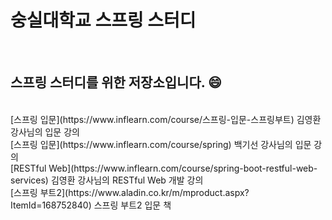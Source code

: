 # 숭실대학교 스프링 스터디 

<br>

## 스프링 스터디를 위한 저장소입니다. :smile:

<br>
[스프링 입문](https://www.inflearn.com/course/스프링-입문-스프링부트) 김영환 강사님의 입문 강의  <br>
[스프링 입문](https://www.inflearn.com/course/spring) 백기선 강사님의 입문 강의  <br>
[RESTful Web](https://www.inflearn.com/course/spring-boot-restful-web-services) 김영환 강사님의 RESTful Web 개발 강의 <br>
[스프링 부트2](https://www.aladin.co.kr/m/mproduct.aspx?ItemId=168752840) 스프링 부트2 입문 책 <br>



